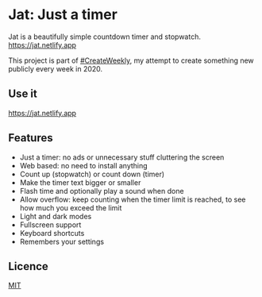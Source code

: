 # Jat: Just a timer

Jat is a beautifully simple countdown timer and stopwatch. <https://jat.netlify.app>

This project is part of [#CreateWeekly](https://dev.to/josephuspaye/createweekly-create-something-new-publicly-every-week-in-2020-1nh9), my attempt to create something new publicly every week in 2020.

## Use it

<https://jat.netlify.app>

## Features

- Just a timer: no ads or unnecessary stuff cluttering the screen
- Web based: no need to install anything
- Count up (stopwatch) or count down (timer)
- Make the timer text bigger or smaller
- Flash time and optionally play a sound when done
- Allow overflow: keep counting when the timer limit is reached, to see how much you exceed the limit
- Light and dark modes
- Fullscreen support
- Keyboard shortcuts
- Remembers your settings

## Licence

[MIT](LICENCE)
